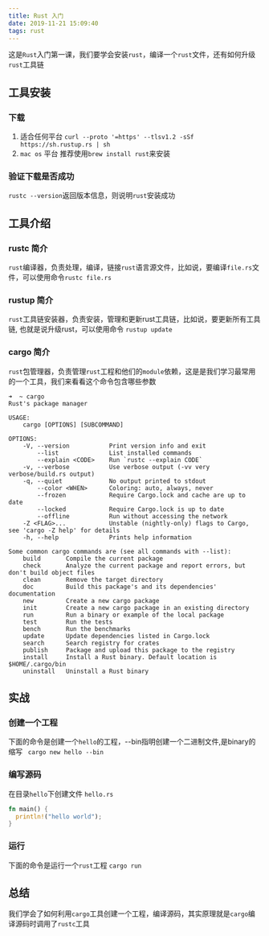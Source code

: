 ```yaml
---
title: Rust 入门
date: 2019-11-21 15:09:40
tags: rust
---
```

这是`Rust`入门第一课，我们要学会安装`rust`，编译一个`rust`文件，还有如何升级`rust`工具链

## 工具安装

### 下载
1. 适合任何平台
`curl --proto '=https' --tlsv1.2 -sSf https://sh.rustup.rs | sh`
2. `mac os` 平台
推荐使用`brew install rust`来安装

### 验证下载是否成功
`rustc --version`返回版本信息，则说明`rust`安装成功

## 工具介绍
### rustc 简介
`rust`编译器，负责处理，编译，链接`rust`语言源文件，比如说，要编译`file.rs`文件，可以使用命令`rustc file.rs`
### rustup 简介
`rust`工具链安装器，负责安装，管理和更新rust工具链，比如说，要更新所有工具链, 也就是说升级rust，可以使用命令 `rustup update`
### cargo 简介
`rust`包管理器，负责管理`rust`工程和他们的`module`依赖，这是是我们学习最常用的一个工具，我们来看看这个命令包含哪些参数

```
➜  ~ cargo
Rust's package manager

USAGE:
    cargo [OPTIONS] [SUBCOMMAND]

OPTIONS:
    -V, --version           Print version info and exit
        --list              List installed commands
        --explain <CODE>    Run `rustc --explain CODE`
    -v, --verbose           Use verbose output (-vv very verbose/build.rs output)
    -q, --quiet             No output printed to stdout
        --color <WHEN>      Coloring: auto, always, never
        --frozen            Require Cargo.lock and cache are up to date
        --locked            Require Cargo.lock is up to date
        --offline           Run without accessing the network
    -Z <FLAG>...            Unstable (nightly-only) flags to Cargo, see 'cargo -Z help' for details
    -h, --help              Prints help information

Some common cargo commands are (see all commands with --list):
    build       Compile the current package
    check       Analyze the current package and report errors, but don't build object files
    clean       Remove the target directory
    doc         Build this package's and its dependencies' documentation
    new         Create a new cargo package
    init        Create a new cargo package in an existing directory
    run         Run a binary or example of the local package
    test        Run the tests
    bench       Run the benchmarks
    update      Update dependencies listed in Cargo.lock
    search      Search registry for crates
    publish     Package and upload this package to the registry
    install     Install a Rust binary. Default location is $HOME/.cargo/bin
    uninstall   Uninstall a Rust binary
```

## 实战
### 创建一个工程
下面的命令是创建一个`hello`的工程，--bin指明创建一个二进制文件,是binary的缩写
` cargo new hello --bin`
### 编写源码
在目录`hello`下创建文件 `hello.rs`

```rust
fn main() {
  println!("hello world");
}
```
### 运行
下面的命令是运行一个`rust`工程
`cargo run`

## 总结
我们学会了如何利用`cargo`工具创建一个工程，编译源码，其实原理就是`cargo`编译源码时调用了`rustc`工具



